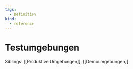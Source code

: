 ```yaml
---
tags:
  - Definition
kind:
  - reference
---
```


# Testumgebungen

Siblings: [[Produktive Umgebungen]], [[Demoumgebungen]]
